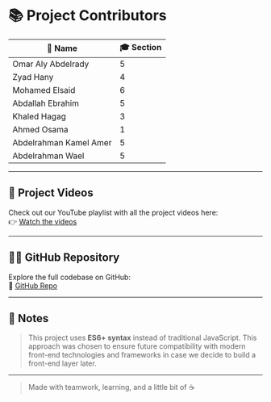 # 📚 Project Contributors

| 👤 Name                     | 🎓 Section |
|---------------------------|------------|
| Omar Aly Abdelrady        | 5          |
| Zyad Hany                 | 4          |
| Mohamed Elsaid            | 6          |
| Abdallah Ebrahim          | 5          |
| Khaled Hagag              | 3          |
| Ahmed Osama               | 1          |
| Abdelrahman Kamel Amer    | 5          |
| Abdelrahman Wael          | 5          |

---

## 🎥 Project Videos  
Check out our YouTube playlist with all the project videos here:  
👉 [Watch the videos](https://www.youtube.com/playlist?list=PLe4dFwv7wDSGVxOTHzp69RJCw3XkWN3W_)

---

## 🧑‍💻 GitHub Repository  
Explore the full codebase on GitHub:  
🔗 [GitHub Repo](https://github.com/omar-abdelrady2/eltask)

---

## 📝 Notes
> This project uses **ES6+ syntax** instead of traditional JavaScript. This approach was chosen to ensure future compatibility with modern front-end technologies and frameworks in case we decide to build a front-end layer later.

---

> Made with teamwork, learning, and a little bit of ☕
